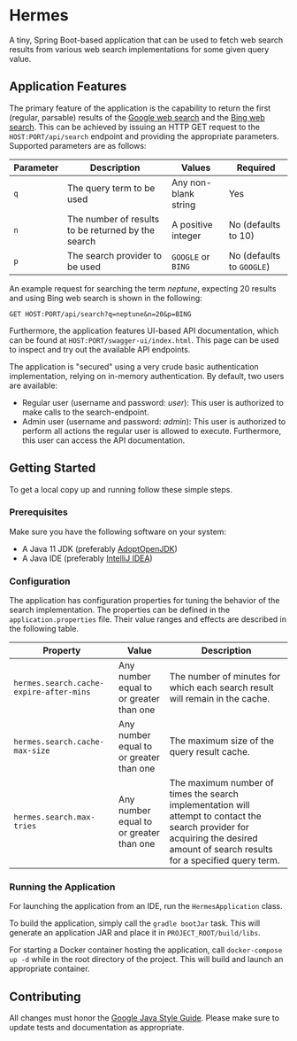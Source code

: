 # Hermes

A tiny, Spring Boot-based application that can be used to fetch web search results from various web search implementations for some given query value.

## Application Features

The primary feature of the application is the capability to return the first (regular, parsable) results of the [Google web search](https://www.google.com/) and the [Bing web search](http://www.bing.com/search). This can be achieved by issuing an HTTP GET request to the `HOST:PORT/api/search` endpoint and providing the appropriate parameters. Supported parameters are as follows:

Parameter|Description|Values|Required
---|---|---|---
`q`|The query term to be used|Any non-blank string|Yes
`n`|The number of results to be returned by the search|A positive integer|No (defaults to 10)
`p`|The search provider to be used|`GOOGLE` or `BING`|No (defaults to `GOOGLE`)

An example request for searching the term *neptune*, expecting 20 results and using Bing web search is shown in the following:

```
GET HOST:PORT/api/search?q=neptune&n=20&p=BING
```

Furthermore, the application features UI-based API documentation, which can be found at `HOST:PORT/swagger-ui/index.html`. This page can be used to inspect and try out the available API endpoints.

The application is "secured" using a very crude basic authentication implementation, relying on in-memory authentication. By default, two users are available:

- Regular user (username and password: *user*): This user is authorized to make calls to the search-endpoint.
- Admin user (username and password: *admin*): This user is authorized to perform all actions the regular user is allowed to execute. Furthermore, this user can access the API documentation.

## Getting Started

To get a local copy up and running follow these simple steps.

### Prerequisites

Make sure you have the following software on your system:

- A Java 11 JDK (preferably [AdoptOpenJDK](https://adoptopenjdk.net/))
- A Java IDE (preferably [IntelliJ IDEA](https://www.jetbrains.com/idea/))

### Configuration

The application has configuration properties for tuning the behavior of the search implementation. The properties can be defined in the ``application.properties`` file. Their value ranges and effects are described in the following table.

Property|Value|Description
---|---|---
``hermes.search.cache-expire-after-mins``|Any number equal to or greater than one|The number of minutes for which each search result will remain in the cache.
``hermes.search.cache-max-size``|Any number equal to or greater than one|The maximum size of the query result cache.
``hermes.search.max-tries``|Any number equal to or greater than one|The maximum number of times the search implementation will attempt to contact the search provider for acquiring the desired amount of search results for a specified query term.

### Running the Application

For launching the application from an IDE, run the `HermesApplication` class.

To build the application, simply call the `gradle bootJar` task. This will generate an application JAR and place it in `PROJECT_ROOT/build/libs`.

For starting a Docker container hosting the application, call `docker-compose up -d` while in the root directory of the project. This will build and launch an appropriate container.

## Contributing

All changes must honor the [Google Java Style Guide](https://google.github.io/styleguide/javaguide.html). Please make sure to update tests and documentation as appropriate.
